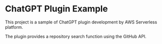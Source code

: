 # ChatGPT Plugin Example

This project is a sample of ChatGPT plugin development by AWS Serverless platform.

The plugin provides a repository search function using the GitHub API.
